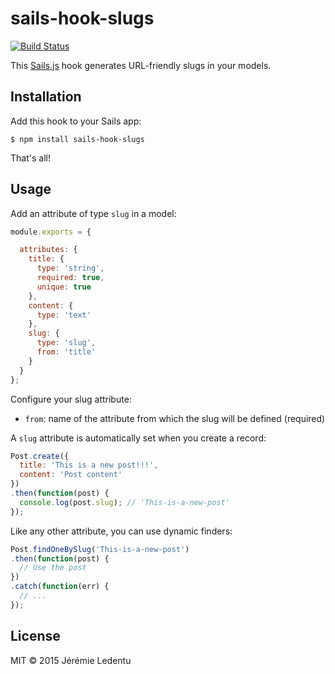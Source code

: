 # sails-hook-slugs

[![Build Status](https://travis-ci.org/jledentu/sails-hook-slugs.svg?branch=master)](https://travis-ci.org/jledentu/sails-hook-slugs)

This [Sails.js](https://github.com/balderdashy/sails) hook generates URL-friendly slugs in your models.

## Installation

Add this hook to your Sails app:

```shell
$ npm install sails-hook-slugs
```

That's all!

## Usage

Add an attribute of type `slug` in a model:

```js
module.exports = {

  attributes: {
    title: {
      type: 'string',
      required: true,
      unique: true
    },
    content: {
      type: 'text'
    },
    slug: {
      type: 'slug',
      from: 'title'
    }
  }
};
```

Configure your slug attribute:

* `from`: name of the attribute from which the slug will be defined (required)


A `slug` attribute is automatically set when you create a record:

```js
Post.create({
  title: 'This is a new post!!!',
  content: 'Post content'
})
.then(function(post) {
  console.log(post.slug); // 'This-is-a-new-post'
});
```

Like any other attribute, you can use dynamic finders:

```js
Post.findOneBySlug('This-is-a-new-post')
.then(function(post) {
  // Use the post
})
.catch(function(err) {
  // ...
});
```

## License

MIT © 2015 Jérémie Ledentu
